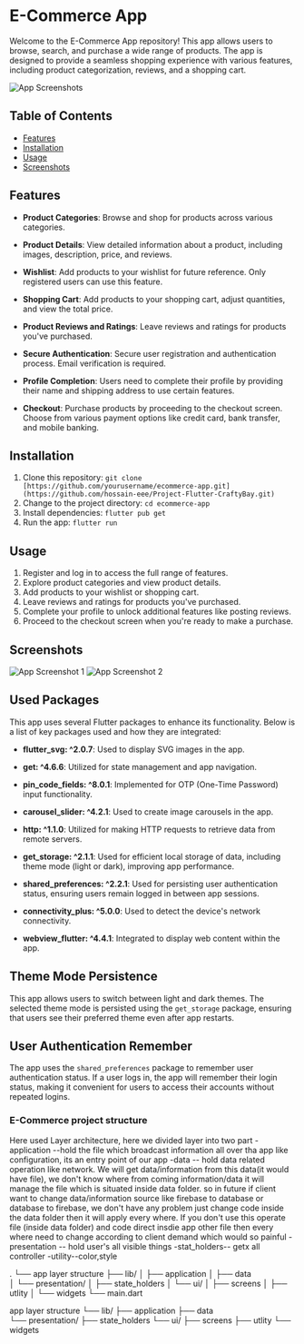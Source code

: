# E-Commerce App

Welcome to the E-Commerce App repository! This app allows users to browse, search, and purchase a wide range of products. The app is designed to provide a seamless shopping experience with various features, including product categorization, reviews, and a shopping cart.

![App Screenshots](path-to-your-screenshot.png)

## Table of Contents
- [Features](#features)
- [Installation](#installation)
- [Usage](#usage)
- [Screenshots](#screenshots)

## Features
- **Product Categories**: Browse and shop for products across various categories.

- **Product Details**: View detailed information about a product, including images, description, price, and reviews.

- **Wishlist**: Add products to your wishlist for future reference. Only registered users can use this feature.

- **Shopping Cart**: Add products to your shopping cart, adjust quantities, and view the total price.

- **Product Reviews and Ratings**: Leave reviews and ratings for products you've purchased.

- **Secure Authentication**: Secure user registration and authentication process. Email verification is required.

- **Profile Completion**: Users need to complete their profile by providing their name and shipping address to use certain features.

- **Checkout**: Purchase products by proceeding to the checkout screen. Choose from various payment options like credit card, bank transfer, and mobile banking.



## Installation
1. Clone this repository: `git clone [https://github.com/yourusername/ecommerce-app.git](https://github.com/hossain-eee/Project-Flutter-CraftyBay.git)`
2. Change to the project directory: `cd ecommerce-app`
3. Install dependencies: `flutter pub get`
4. Run the app: `flutter run`

## Usage
1. Register and log in to access the full range of features.
2. Explore product categories and view product details.
3. Add products to your wishlist or shopping cart.
4. Leave reviews and ratings for products you've purchased.
5. Complete your profile to unlock additional features like posting reviews.
6. Proceed to the checkout screen when you're ready to make a purchase.

## Screenshots
![App Screenshot 1](screenshots/screenshot1.png)
![App Screenshot 2](screenshots/screenshot2.png)
<!-- Add more screenshots here -->

## Used Packages
This app uses several Flutter packages to enhance its functionality. Below is a list of key packages used and how they are integrated:

- **flutter_svg: ^2.0.7**: Used to display SVG images in the app.

- **get: ^4.6.6**: Utilized for state management and app navigation.

- **pin_code_fields: ^8.0.1**: Implemented for OTP (One-Time Password) input functionality.

- **carousel_slider: ^4.2.1**: Used to create image carousels in the app.

- **http: ^1.1.0**: Utilized for making HTTP requests to retrieve data from remote servers.

- **get_storage: ^2.1.1**: Used for efficient local storage of data, including theme mode (light or dark), improving app performance.

- **shared_preferences: ^2.2.1**: Used for persisting user authentication status, ensuring users remain logged in between app sessions.

- **connectivity_plus: ^5.0.0**: Used to detect the device's network connectivity.

- **webview_flutter: ^4.4.1**: Integrated to display web content within the app.

## Theme Mode Persistence
This app allows users to switch between light and dark themes. The selected theme mode is persisted using the `get_storage` package, ensuring that users see their preferred theme even after app restarts.

## User Authentication Remember
The app uses the `shared_preferences` package to remember user authentication status. If a user logs in, the app will remember their login status, making it convenient for users to access their accounts without repeated logins.




### E-Commerce project structure 
Here used Layer architecture, here we divided layer into two part
-application --hold the file which broadcast information all over tha app like configuration, its an entry point of our app
-data -- hold data related operation like network. We will get data/information from this data(it would have file), we don't know where from coming information/data it will manage the file which is situated inside data folder. so in future if client want to change data/information source like firebase to database or database to firebase, we don't have any problem just change code inside the data folder then it will apply every where. If you don't use this operate file (inside data folder)  and code direct insdie app other file then every where need to change according to client demand which would so painful 
-presentation -- hold user's all visible things
-stat_holders-- getx all controller
-utility--color,style

.
└── app layer structure
├── lib/
│   ├── application
│   ├── data  
│   └── presentation/
│       ├── state_holders
│       └── ui/
│           ├── screens
│           ├── utlity
│           └── widgets
└── main.dart

app layer structure
└── lib/
    ├── application
    ├── data  
    └── presentation/
        ├── state_holders
            └── ui/
                ├── screens
                ├── utlity
                └── widgets

